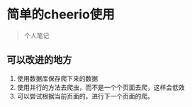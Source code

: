 # 简单的cheerio使用

> 个人笔记

## 可以改进的地方

1. 使用数据库保存爬下来的数据
2. 使用并行的方法去爬虫，而不是一个个页面去爬，这样会低效
3. 可以尝试根据当前页面的，进行下一个页面的爬。 